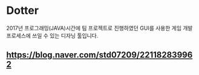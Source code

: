 # Dotter
2017년 프로그래밍(JAVA)시간에 팀 프로젝트로 진행하였던 GUI를 사용한 게임 개발 프로세스에 쓰일 수 있는 디자닝 툴입니다.

## https://blog.naver.com/std07209/221182839962
